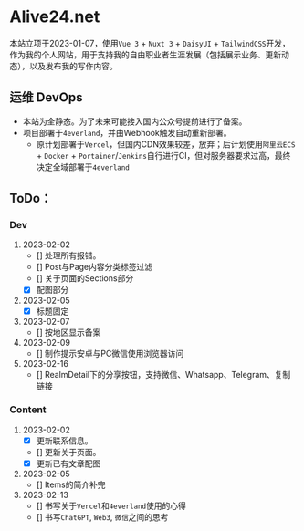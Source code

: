 # Alive24.net

本站立项于2023-01-07，使用`Vue 3` + `Nuxt 3` + `DaisyUI` + `TailwindCSS`开发，作为我的个人网站，用于支持我的自由职业者生涯发展（包括展示业务、更新动态），以及发布我的写作内容。

## 运维 DevOps
- 本站为全静态。为了未来可能接入国内公众号提前进行了备案。
- 项目部署于`4everland`，并由Webhook触发自动重新部署。
    - 原计划部署于`Vercel`，但国内CDN效果较差，放弃；后计划使用`阿里云ECS` + `Docker` + `Portainer`/`Jenkins`自行进行CI，但对服务器要求过高，最终决定全域部署于`4everland`


## ToDo：
### Dev
1. 2023-02-02
    - [] 处理所有报错。
    - [] Post与Page内容分类标签过滤
    - [] 关于页面的Sections部分
    - [x] 配图部分
2. 2023-02-05
    - [x] 标题固定
3. 2023-02-07
    - [] 按地区显示备案
4. 2023-02-09
    - [] 制作提示安卓与PC微信使用浏览器访问
5. 2023-02-16
    - [] RealmDetail下的分享按钮，支持微信、Whatsapp、Telegram、复制链接


### Content
1. 2023-02-02
    - [x] 更新联系信息。
    - [] 更新关于页面。
    - [x] 更新已有文章配图
2. 2023-02-05
    - [] Items的简介补完
3. 2023-02-13
    - [] 书写关于`Vercel`和`4everland`使用的心得
    - [] 书写`ChatGPT`, `Web3`, `微信`之间的思考


